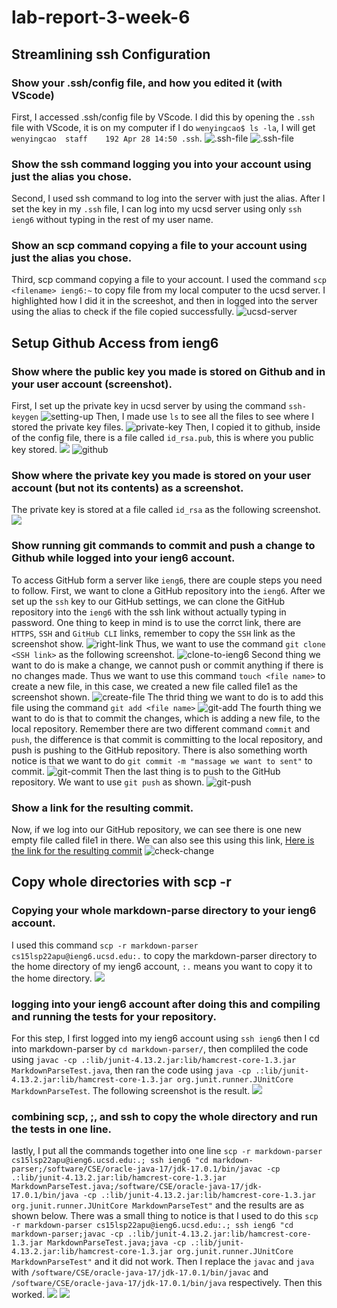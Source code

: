 # lab-report-3-week-6

## Streamlining ssh Configuration
### Show your .ssh/config file, and how you edited it (with VScode)
First, I accessed .ssh/config file by VScode. 
I did this by opening the `.ssh` file with VScode, it is on my computer if I do `wenyingcao$ ls -la`, I will get `wenyingcao  staff    192 Apr 28 14:50 .ssh`.
![.ssh-file](the-.ssh-file-in-computer.png)
![.ssh-file](using-vscode-opening-.ssh-file.png)
### Show the ssh command logging you into your account using just the alias you chose.
Second, I used ssh command to log into the server with just the alias.
After I set the key in my `.ssh` file, I can log into my ucsd server using only `ssh ieng6` without typing in the rest of my user name. 
### Show an scp command copying a file to your account using just the alias you chose.
Third, scp command copying a file to your account. I used the command `scp <filename> ieng6:~` to copy file from my local computer to the ucsd server. I highlighted how I did it in the screeshot, and then in logged into the server using the alias to check if the file copied successfully.
![ucsd-server](logging-into-ieng6-with-just-the-alias-and-scp-file.png)

## Setup Github Access from ieng6
### Show where the public key you made is stored on Github and in your user account (screenshot).
First, I set up the private key in ucsd server by using the command `ssh-keygen`
![setting-up](setting-private-key-to-github.png)
Then, I made use `ls` to see all the files to see where I stored the private key files. 
![private-key](private-key-location.png)
Then, I copied it to github, inside of the config file, there is a file called `id_rsa.pub`, this is where you public key stored.
![](public-key-you-made-is-stored-on-Github.png)
![github](public-key-locaiton-in-github.png)
### Show where the private key you made is stored on your user account (but not its contents) as a screenshot.
The private key is stored at a file called `id_rsa` as the following screenshot.
![](where-the-private-key-is-stored.png)
### Show running git commands to commit and push a change to Github while logged into your ieng6 account.
To access GitHub form a server like `ieng6`, there are couple steps you need to follow.
First, we want to clone a GitHub repository into the `ieng6`. After we set up the `ssh` key to our GitHub settings, we can clone the GitHub repository into the `ieng6` with the ssh link without actually typing in password. One thing to keep in mind is to use the corrct link, there are `HTTPS`, `SSH` and `GitHub CLI` links, remember to copy the `SSH` link as the screenshot show.
![right-link](right-ssh-link-to-copy.png)
Thus, we want to use the command `git clone <SSH link>` as the following screenshot.
![clone-to-ieng6](git-clone-form-ing6.png)
Second thing we want to do is make a change, we cannot push or commit anything if there is no changes made. Thus we want to use this command `touch <file name>` to create a new file, in this case, we created a new file called file1 as the screenshot shown.
![create-file](create-new-file-form-ieng6.png)
The thrid thing we want to do is to add this file using the command `git add <file name>`
![git-add](git-add-form-ieng6.png)
The fourth thing we want to do is that to commit the changes, which is adding a new file, to the local repository. Remember there are two different command `commit` and `push`, the difference is that commit is committing to the local repository, and push is pushing to the GitHub repository. There is also something worth notice is that we want to do `git commit -m "massage we want to sent"` to commit.
![git-commit](git-commit-form-ieng6.png)
Then the last thing is to push to the GitHub repository. We want to use `git push` as shown.
![git-push](git-push-form-ieng6.png)
### Show a link for the resulting commit.
Now, if we log into our GitHub repository, we can see there is one new empty file called file1 in there. We can also see this using this link, [Here is the link  for the resulting commit](https://github.com/w1caoucsd/cse15l-lab-reports/commit/1e1a491642cb9d154120bffec9b665db5f384b62)
![check-change](check-change-on-GItHub-repository.png)

## Copy whole directories with scp -r
### Copying your whole markdown-parse directory to your ieng6 account.
I used this command `scp -r markdown-parser cs15lsp22apu@ieng6.ucsd.edu:.` to copy the markdown-parser directory to the home directory of my ieng6 account, `:.` means you want to copy it to the home directory.
![](Copying-your-whole-markdown-parse-directory-to-your-ieng6-account.png)

### logging into your ieng6 account after doing this and compiling and running the tests for your repository.
For this step, I first logged into my ieng6 account using `ssh ieng6` then I cd into markdown-parser by `cd markdown-parser/`, then compliled the code using `javac -cp .:lib/junit-4.13.2.jar:lib/hamcrest-core-1.3.jar MarkdownParseTest.java`, then ran the code using `java -cp .:lib/junit-4.13.2.jar:lib/hamcrest-core-1.3.jar org.junit.runner.JUnitCore MarkdownParseTest`. The following screenshot is the result.
![](logging-into-your-ieng6-account-after-doing-this-and-compiling-and-running-the-tests-for-your-repository.png)
### combining scp, ;, and ssh to copy the whole directory and run the tests in one line.
lastly, I put all the commands together into one line `scp -r markdown-parser cs15lsp22apu@ieng6.ucsd.edu:.; ssh ieng6 "cd markdown-parser;/software/CSE/oracle-java-17/jdk-17.0.1/bin/javac -cp .:lib/junit-4.13.2.jar:lib/hamcrest-core-1.3.jar MarkdownParseTest.java;/software/CSE/oracle-java-17/jdk-17.0.1/bin/java -cp .:lib/junit-4.13.2.jar:lib/hamcrest-core-1.3.jar org.junit.runner.JUnitCore MarkdownParseTest"` and the results are as shown below. There was a small thing to notice is that I used to do this `scp -r markdown-parser cs15lsp22apu@ieng6.ucsd.edu:.; ssh ieng6 "cd markdown-parser;javac -cp .:lib/junit-4.13.2.jar:lib/hamcrest-core-1.3.jar MarkdownParseTest.java;java -cp .:lib/junit-4.13.2.jar:lib/hamcrest-core-1.3.jar org.junit.runner.JUnitCore MarkdownParseTest"` and it did not work. Then I replace the `javac` and `java` with `/software/CSE/oracle-java-17/jdk-17.0.1/bin/javac` and `/software/CSE/oracle-java-17/jdk-17.0.1/bin/java` respectively. Then this worked. 
![](combining-scp%2C-%3B%2C-and-ssh-to-copy-the-whole-directory-and-run-the-tests-in-one-line.1.png)
![](combining-scp%2C-%3B%2C-and-ssh-to-copy-the-whole-directory-and-run-the-tests-in-one-line.2.png)